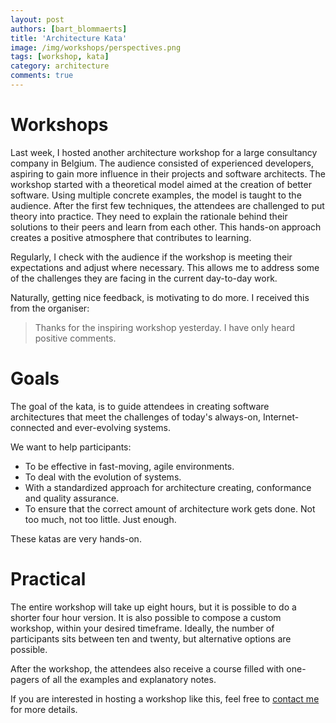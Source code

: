 ```yaml
---
layout: post
authors: [bart_blommaerts]
title: 'Architecture Kata'
image: /img/workshops/perspectives.png
tags: [workshop, kata]
category: architecture
comments: true
---
```


# Workshops
Last week, I hosted another architecture workshop for a large consultancy company in Belgium. 
The audience consisted of experienced developers, aspiring to gain more influence in their projects and software architects.
The workshop started with a theoretical model aimed at the creation of better software.
Using multiple concrete examples, the model is taught to the audience.
After the first few techniques, the attendees are challenged to put theory into practice.
They need to explain the rationale behind their solutions to their peers and learn from each other.
This hands-on approach creates a positive atmosphere that contributes to learning.

Regularly, I check with the audience if the workshop is meeting their expectations and adjust where necessary.
This allows me to address some of the challenges they are facing in the current day-to-day work.

Naturally, getting nice feedback, is motivating to do more.
I received this from the organiser:

> Thanks for the inspiring workshop yesterday. 
I have only heard positive comments.

# Goals

The goal of the kata, is to guide attendees in creating software architectures that meet the challenges of today's always-on, Internet-connected and ever-evolving systems. 

We want to help participants: 

- To be effective in fast-moving, agile environments. 
- To deal with the evolution of systems. 
- With a standardized approach for architecture creating, conformance and quality assurance. 
- To ensure that the correct amount of architecture work gets done. 
Not too much, not too little. Just enough. 

These katas are very hands-on. 

# Practical

The entire workshop will take up eight hours, but it is possible to do a shorter four hour version.
It is also possible to compose a custom workshop, within your desired timeframe.
Ideally, the number of participants sits between ten and twenty, but alternative options are possible.

After the workshop, the attendees also receive a course filled with one-pagers of all the examples and explanatory notes.

If you are interested in hosting a workshop like this, feel free to <a href="mailto: bart@bbconsulting.be">contact me</a> for more details.
